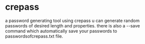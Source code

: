 # crepass
a password generating tool
using crepass u can generate random passwords of desired length and properties. there is also a --save command which automatically save your passwords to passwordsofcrepass.txt file.
